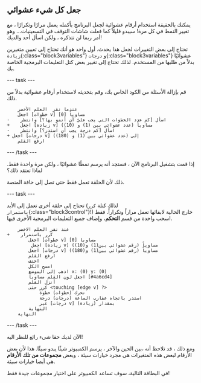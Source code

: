 ## جعل كل شيء عشوائي

يمكنك بالحقيقة استخدام أرقام عشوائية لجعل البرنامج بأكمله يعمل مرارًا وتكرارًا ، مع تغيير النمط في كل مرة! سيبدو قليلاً كما فعلت شاشات التوقف في التسعينيات... وهو أمر ربما لن تتذكره ، ولكن اسأل أحد والديك!

تحتاج إلى بعض التغييرات لجعل هذا يحدث. أول واحد هو أنك تحتاج إلى تعيين متغيرين `زيادة`{:class="block3variables"} و `درجات`{:class="block3variables"} عشوائيًا بدلاً من طلبها من المستخدم. لذلك تحتاج إلى تغيير بعض كتل التعليمات البرمجية الخاصة بك.

\--- task \---

قم بإزالة الأسئلة من الكود الخاص بك، وقم بتحديثه لاستخدام أرقام عشوائية بدلاً من ذلك.

```blocks3
    عندما نقر  العلم الأخضر
    اجعل [خطوات v] مساوياً [0]
-    اسأل [كم عدد الخطوات التي يجب عليّ أن أنمو بها؟] وانتظر
+    اجعل [زيادة v] مساوياً (عدد عشوائي بين (1) و (10))
-    اسأل [كم درجة يجب أن استدر؟] وانتظر
+ اجعل [درجات v] إلى (عدد عشوائي بين (1) و (180))
    ارفع القلم
```

\--- /task \---

إذا قمت بتشغيل البرنامج الآن ، فستجد أنه يرسم نمطًا عشوائيًا ، ولكن مرة واحدة فقط. لماذا تعتقد ذلك؟

ذلك لأن الحلقة تعمل فقط حتى تصل إلى حافة المنصة.

\--- task \---

تحتاج إلى حلقة أخرى تعمل إلى الأبد (لذلك كتلة `كرر باستمرار`{:class="block3control"}!) خارج الحالية لابقائها تعمل مراراً وتكراراً. فقط اسحب واحدة من قسم **التحكم**، وإضاف جميع التعليمات البرمجية الأخرى فيها.

```blocks3
    عند نقر العلم الاخضر
+    كرر باستمرار 
        اجعل [خطوات v] مساويا [0]
         اجعل [زيادة v] مساوياً (رقم عشوائي بين(1) و(10))
        اجعل [درجات v] مساوياً (رقم عشوائي بين(1) و(180))
        ارفع القلم
        اختف
        امسح الكل
        اذهب إلى الموضع x: (0) y: (0)
        اجعل لون القلم مساوياً [#4a6cd4]
        أنزل القلم
        كرر حتى <touching [edge v] ?> 
            تحرك (خطوات) خطوة
            استدر باتجاه عقارب الساعة (درجات) درجة
            غير [درجات v] بمقدار (زيادة)
        النهاية
    النهاية
```

\--- /task \---

الآن لديك حقا شيء رائع للنظر اليه!

ومع ذلك ، قد تلاحظ أنه ،بين الحين والآخر ، يرسم الكمبيوتر شيئًا يبدو سيئًا. هذا لأن بعض الأرقام لبعض هذه المتغيرات هي مجرد خيارات سيئة ، وبعض **مجموعات من تلك الأرقام** هي أيضا خيارات سيئة.

في البطاقة التالية، سوف تساعد الكمبيوتر على اختيار مجموعات جيدة فقط!